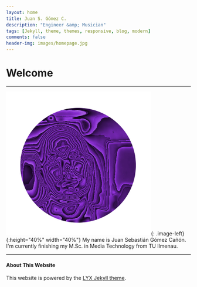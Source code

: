 ```yaml
---
layout: home
title: Juan S. Gómez C.
description: "Engineer &amp; Musician"
tags: [Jekyll, theme, themes, responsive, blog, modern]
comments: false
header-img: images/homepage.jpg
---
```


# Welcome
---

![profile](images/profile.png){: .image-left}{:height="40%" width="40%"} My name is Juan Sebastián Gómez Cañón. <br/>
I'm currently finishing my M.Sc. in Media Technology from TU Ilmenau.

---
#### About This Website

This website is powered by the [LYX Jekyll theme](https://github.com/liuyxpp/liuyxpp.github.io).